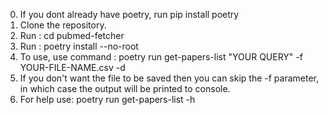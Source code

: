

0. If you dont already have poetry, run pip install poetry 
1. Clone the repository.
2. Run : cd pubmed-fetcher
3. Run : poetry install --no-root
4. To use, use command : poetry run get-papers-list "YOUR QUERY" -f YOUR-FILE-NAME.csv -d
6. If you don't want the file to be saved then you can skip the -f parameter, in which case the output will be printed to console.
7. For help use: poetry run get-papers-list -h         

        
